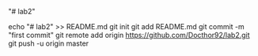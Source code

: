 "# lab2" 

echo "# lab2" >> README.md
git init
git add README.md
git commit -m "first commit"
git remote add origin https://github.com/Docthor92/lab2.git
git push -u origin master
